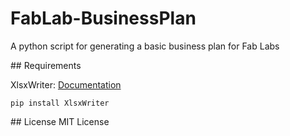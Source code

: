 # FabLab-BusinessPlan
A python script for generating a basic business plan for Fab Labs

## Requirements

XlsxWriter: [Documentation](http://xlsxwriter.readthedocs.org/)

```pip install XlsxWriter```

## License
MIT License